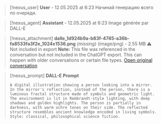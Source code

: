 >[!nexus_user] **User** - 12.05.2025 at 6:23
> Начинай генерацию всего по очереди.
<!-- UID: bbb21ec0-bec2-4374-b222-f86cc2b97081 -->




>[!nexus_agent] **Assistant** - 12.05.2025 at 6:23
> Image générée par DALL-E

>[!nexus_attachment] **dalle_1d924b9a-b83f-4745-a36b-fa8533fa3f2e_1024x1536.png** *(missing)* (image/png) - 2.55 MB
> ⚠️ Not included in export
> **Note:** This file was referenced in the conversation but not included in the ChatGPT export. This can happen with older conversations or certain file types.
> [Open original conversation](https://chatgpt.com/)

>[!nexus_prompt] **DALL-E Prompt**
> ```
> A digital illustration showing a person looking into a mirror. In the mirror's reflection, instead of the person, there is a luminous fractal structure made of symbols and geometric light. The environment is lit in Rembrandt-style lighting, with deep shadows and golden highlights. The person is partially in darkness, with warm ochre tones on their side. The reflected structure resembles ancient knowledge encoded in living symbols. Style: classical, philosophical science fiction.
> ```
<!-- UID: 6b4518a7-bbad-4d36-b478-df199548f883 -->